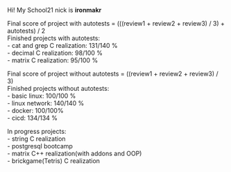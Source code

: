 Hi! My School21 nick is **ironmakr**<br>



Final score of project with autotests = (((review1 + review2 + review3) / 3) + autotests) / 2<br>
Finished projects with autotests:<br>
    - cat and grep C realization: 131/140 %<br>
    - decimal C realization: 98/100 %<br>
    - matrix C realization: 95/100 %<br>

Final score of project without autotests = ((review1 + review2 + review3) / 3)<br>
Finished projects without autotests:<br>
    - basic linux: 100/100 %<br>
    - linux network: 140/140 %<br>
    - docker: 100/100%<br>
    - cicd: 134/134 %<br>

In progress projects:<br>
    - string C realization<br>
    - postgresql bootcamp<br>
    - matrix C++ realization(with addons and OOP)<br>
    - brickgame(Tetris) C realization<br>

